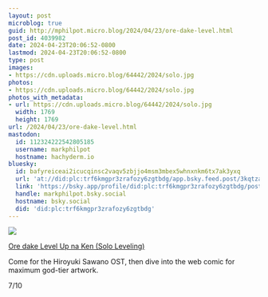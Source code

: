 ```yaml
---
layout: post
microblog: true
guid: http://mphilpot.micro.blog/2024/04/23/ore-dake-level.html
post_id: 4039982
date: 2024-04-23T20:06:52-0800
lastmod: 2024-04-23T20:06:52-0800
type: post
images:
- https://cdn.uploads.micro.blog/64442/2024/solo.jpg
photos:
- https://cdn.uploads.micro.blog/64442/2024/solo.jpg
photos_with_metadata:
- url: https://cdn.uploads.micro.blog/64442/2024/solo.jpg
  width: 1769
  height: 1769
url: /2024/04/23/ore-dake-level.html
mastodon:
  id: 112324222542805185
  username: markphilpot
  hostname: hachyderm.io
bluesky:
  id: bafyreiceai2icucqinsc2vaqv5zbjjo4msm3mbex5whnxnkm6tx7ak3yxq
  url: 'at://did:plc:trf6kmgpr3zrafozy6zgtbdg/app.bsky.feed.post/3kqtzaqeg2p24'
  link: 'https://bsky.app/profile/did:plc:trf6kmgpr3zrafozy6zgtbdg/post/3kqtzaqeg2p24'
  handle: markphilpot.bsky.social
  hostname: bsky.social
  did: 'did:plc:trf6kmgpr3zrafozy6zgtbdg'
---
```

![](https://micro.markphilpot.com/uploads/2024/solo.jpg)

[Ore dake Level Up na Ken (Solo Leveling)](https://anilist.co/anime/151807/Ore-dake-Level-Up-na-Ken/)

Come for the Hiroyuki Sawano OST, then dive into the web comic for maximum god-tier artwork.

7/10

